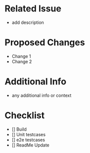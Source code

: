 # Related Issue
- add description

# Proposed Changes
- Change 1
- Change 2

# Additional Info
- any additional info or context

# Checklist
- [] Build
- [] Unit testcases
- [] e2e testcases
- [] ReadMe Update



